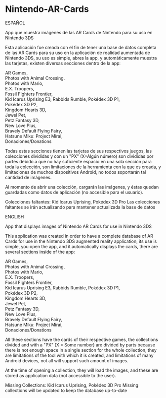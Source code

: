# Nintendo-AR-Cards
ESPAÑOL

App que muestra imágenes de las AR Cards de Nintendo para su uso en Nintendo 3DS

Esta aplicación fue creada con el fin de tener una base de datos completa de las AR Cards para su uso en la aplicación de realidad aumentada de Nintendo 3DS, su uso es simple, abres la app, y automáticamente muestra las tarjetas, existen diversas secciones dentro de la app:

AR Games,	
Photos with Animal Crossing.	
Photos with Mario,	
E.X. Troopers,	
Fossil Fighters Frontier,	
Kid Icarus Uprising E3,	
Rabbids Rumble,	
Pokédex 3D P1,	
Pokédex 3D P2,	
Kingdom Hearts 3D,	
Jewel Pet,	
Petz Fantasy 3D,	
New Love Plus,	
Bravely Default Flying Fairy,	
Hatsune Miku: Project Mirai,	
Donaciones/Donations

Todas estas secciones tienen las tarjetas de sus respectivos juegos, las colecciones divididas y con un "PX" (X=Algún número) son divididas por partes debido a que no hay suficiente espacio en una sola sección para toda la colección, son limitaciones de la herramienta con la que es creada, y limitaciones de muchos dispositivos Android, no todos soportarán tal cantidad de imágenes.

Al momento de abrir una colección, cargarán las imágenes, y éstas quedan guardadas como datos de aplicación (no accesible para el usuario).

Colecciones faltantes: Kid Icarus Uprising, Pokédex 3D Pro
Las colecciones faltantes se irán actualizando para mantener actualizada la base de datos

ENGLISH

App that displays images of Nintendo AR Cards for use in Nintendo 3DS

This application was created in order to have a complete database of AR Cards for use in the Nintendo 3DS augmented reality application, its use is simple, you open the app, and it automatically displays the cards, there are several sections inside of the app:

AR Games,	
Photos with Animal Crossing,	
Photos with Mario,	
E.X. Troopers,	
Fossil Fighters Frontier,	
Kid Icarus Uprising E3,	
Rabbids Rumble,	
Pokédex 3D P1,	
Pokédex 3D P2,	
Kingdom Hearts 3D,	
Jewel Pet,	
Petz Fantasy 3D,	
New Love Plus,	
Bravely Default Flying Fairy,	
Hatsune Miku: Project Mirai,	
Donaciones/Donations

All these sections have the cards of their respective games, the collections divided and with a "PX" (X = Some number) are divided by parts because there is not enough space in a single section for the whole collection, they are limitations of the tool with which it is created, and limitations of many Android devices, not all will support such amount of images.

At the time of opening a collection, they will load the images, and these are stored as application data (not accessible to the user).

Missing Collections: Kid Icarus Uprising, Pokédex 3D Pro
Missing collections will be updated to keep the database up-to-date
